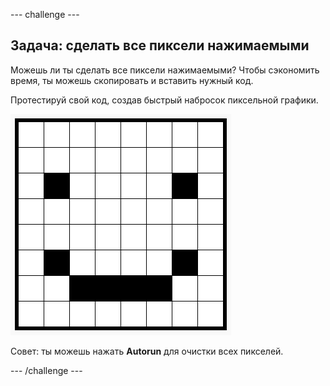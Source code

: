 \--- challenge \---

## Задача: сделать все пиксели нажимаемыми

Можешь ли ты сделать все пиксели нажимаемыми? Чтобы сэкономить время, ты можешь скопировать и вставить нужный код.

Протестируй свой код, создав быстрый набросок пиксельной графики.

![снимок экрана](images/pixel-art-black-example.png)

Совет: ты можешь нажать **Autorun** для очистки всех пикселей.

\--- /challenge \---